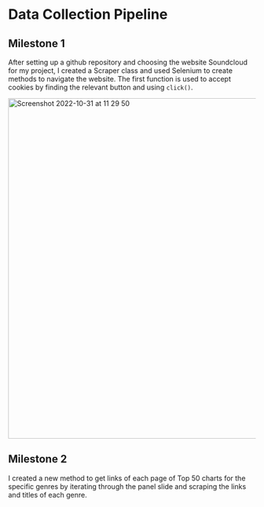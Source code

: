 # Data Collection Pipeline

## Milestone 1

After setting up a github repository and choosing the website Soundcloud for my project, I created a Scraper class and used Selenium to create methods to navigate the website. The first function is used to accept cookies by finding the relevant button and using `click()`.

<img width="694" alt="Screenshot 2022-10-31 at 11 29 50" src="https://user-images.githubusercontent.com/113252944/198998014-f0ef9987-e983-4102-b3ec-cc738ef5ec8a.png">

## Milestone 2

I created a new method to get links of each page of Top 50 charts for the specific genres by iterating through the panel slide and scraping the links and titles of each genre. 
